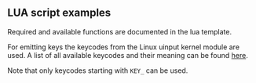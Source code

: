 ## LUA script examples

Required and available functions are documented in the lua template.

For emitting keys the keycodes from the Linux uinput kernel module are used.
A list of all available keycodes and their meaning can be found [here](https://github.com/torvalds/linux/blob/master/include/uapi/linux/input-event-codes.h#L76).

Note that only keycodes starting with `KEY_` can be used.
